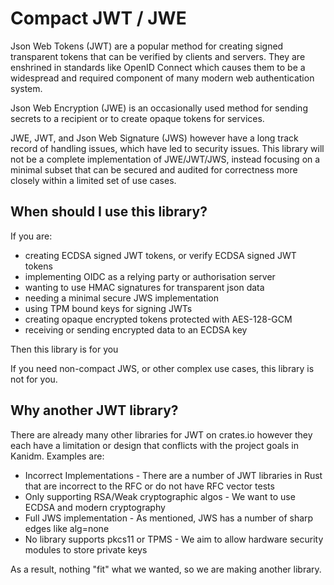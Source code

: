 Compact JWT / JWE
=================

Json Web Tokens (JWT) are a popular method for creating signed transparent tokens that can be verified
by clients and servers. They are enshrined in standards like OpenID Connect which causes them to
be a widespread and required component of many modern web authentication system.

Json Web Encryption (JWE) is an occasionally used method for sending secrets to a recipient
or to create opaque tokens for services.

JWE, JWT, and Json Web Signature (JWS) however have a long track record of handling issues, which have
led to security issues. This library will not be a complete implementation of JWE/JWT/JWS, instead
focusing on a minimal subset that can be secured and audited for correctness more closely within
a limited set of use cases.

When should I use this library?
-------------------------------

If you are:

* creating ECDSA signed JWT tokens, or verify ECDSA signed JWT tokens
* implementing OIDC as a relying party or authorisation server
* wanting to use HMAC signatures for transparent json data
* needing a minimal secure JWS implementation
* using TPM bound keys for signing JWTs
* creating opaque encrypted tokens protected with AES-128-GCM
* receiving or sending encrypted data to an ECDSA key

Then this library is for you

If you need non-compact JWS, or other complex use cases, this library is not for you.

Why another JWT library?
------------------------

There are already many other libraries for JWT on crates.io however they each have a limitation
or design that conflicts with the project goals in Kanidm. Examples are:

* Incorrect Implementations - There are a number of JWT libraries in Rust that are incorrect to the RFC or do not have RFC vector tests
* Only supporting RSA/Weak cryptographic algos - We want to use ECDSA and modern cryptography
* Full JWS implementation - As mentioned, JWS has a number of sharp edges like alg=none
* No library supports pkcs11 or TPMS - We aim to allow hardware security modules to store private keys

As a result, nothing "fit" what we wanted, so we are making another library.

